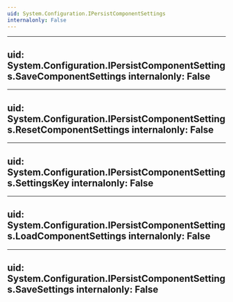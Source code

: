 ```yaml
---
uid: System.Configuration.IPersistComponentSettings
internalonly: False
---
```


---
uid: System.Configuration.IPersistComponentSettings.SaveComponentSettings
internalonly: False
---

---
uid: System.Configuration.IPersistComponentSettings.ResetComponentSettings
internalonly: False
---

---
uid: System.Configuration.IPersistComponentSettings.SettingsKey
internalonly: False
---

---
uid: System.Configuration.IPersistComponentSettings.LoadComponentSettings
internalonly: False
---

---
uid: System.Configuration.IPersistComponentSettings.SaveSettings
internalonly: False
---
